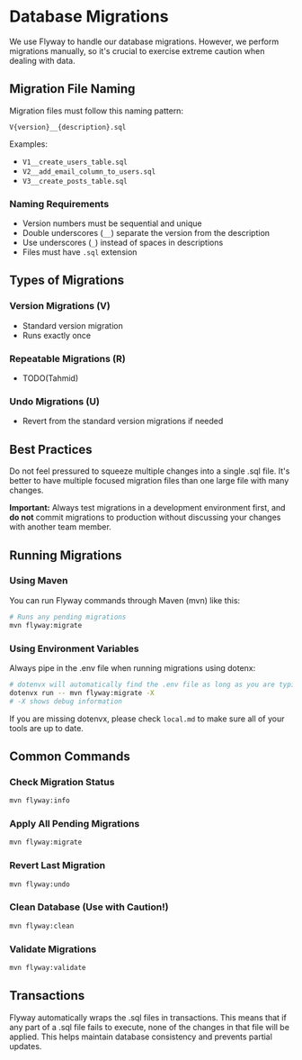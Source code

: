 # Database Migrations

We use Flyway to handle our database migrations. However, we perform migrations manually, so it's crucial to exercise extreme caution when dealing with data.

## Migration File Naming

Migration files must follow this naming pattern:
```
V{version}__{description}.sql
```

Examples:
- `V1__create_users_table.sql`
- `V2__add_email_column_to_users.sql`
- `V3__create_posts_table.sql`

### Naming Requirements
- Version numbers must be sequential and unique
- Double underscores (`__`) separate the version from the description
- Use underscores (`_`) instead of spaces in descriptions
- Files must have `.sql` extension

## Types of Migrations

### Version Migrations (V)
- Standard version migration
- Runs exactly once

### Repeatable Migrations (R)
- TODO(Tahmid)

### Undo Migrations (U)
- Revert from the standard version migrations if needed

## Best Practices

Do not feel pressured to squeeze multiple changes into a single .sql file. It's better to have multiple focused migration files than one large file with many changes.

**Important:** Always test migrations in a development environment first, and **do not** commit migrations to production without discussing your changes with another team member.

## Running Migrations

### Using Maven

You can run Flyway commands through Maven (mvn) like this:
```bash
# Runs any pending migrations
mvn flyway:migrate
```

### Using Environment Variables

Always pipe in the .env file when running migrations using dotenx:
```bash
# dotenvx will automatically find the .env file as long as you are typing commands in the root directory
dotenvx run -- mvn flyway:migrate -X
# -X shows debug information
```
If you are missing dotenvx, please check `local.md` to make sure all of your tools are up to date.

## Common Commands

### Check Migration Status
```bash
mvn flyway:info
```

### Apply All Pending Migrations
```bash
mvn flyway:migrate
```

### Revert Last Migration
```bash
mvn flyway:undo
```

### Clean Database (Use with Caution!)
```bash
mvn flyway:clean
```

### Validate Migrations
```bash
mvn flyway:validate
```

## Transactions

Flyway automatically wraps the .sql files in transactions. This means that if any part of a .sql file fails to execute, none of the changes in that file will be applied. This helps maintain database consistency and prevents partial updates.